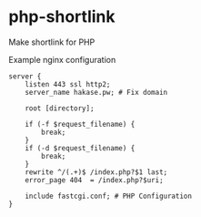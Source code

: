 # php-shortlink
Make shortlink for PHP

Example nginx configuration
```
server {
    listen 443 ssl http2;
    server_name hakase.pw; # Fix domain

    root [directory];

    if (-f $request_filename) {
        break;
    }
    if (-d $request_filename) {
        break;
    }
    rewrite ^/(.+)$ /index.php?$1 last;
    error_page 404  = /index.php?$uri;

    include fastcgi.conf; # PHP Configuration
}
```
